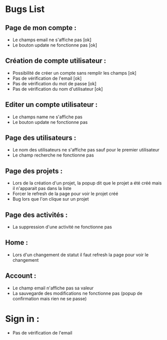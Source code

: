 # Bugs List

## Page de mon compte :

* Le champs email ne s'affiche pas [ok]
* Le bouton update ne fonctionne pas [ok]

## Création de compte utilisateur :

* Possibilité de créer un compte sans remplir les champs [ok]
* Pas de vérification de l'email [ok]
* Pas de vérification du mot de passe [ok]
* Pas de vérification du nom d'utilisateur [ok]

## Editer un compte utilisateur :

* Le champs name ne s'affiche pas
* Le bouton update ne fonctionne pas

## Page des utilisateurs :

* Le nom des utilisateurs ne s'affiche pas sauf pour le premier utilisateur
* Le champ recherche ne fonctionne pas

## Page des projets :

* Lors de la création d'un projet, la popup dit que le projet a été créé mais il n'apparait pas dans la liste
* Forcer le refresh de la page pour voir le projet créé
* Bug lors que l'on clique sur un projet

## Page des activités :

* La suppression d'une activité ne fonctionne pas

## Home :

* Lors d'un changement de statut il faut refresh la page pour voir le changement

## Account :

* Le champ email n'affiche pas sa valeur
* La sauvegarde des modifications ne fonctionne pas (popup de confirmation mais rien ne se passe)

# Sign in :

* Pas de vérification de l'email